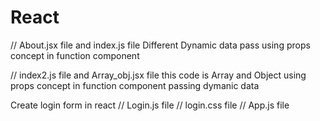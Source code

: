 # React
// About.jsx file and index.js file
Different Dynamic data pass using props concept in function component



// index2.js file and Array_obj.jsx file 
this code is Array and Object using props concept in function component passing dymanic data 


Create login form in react
// Login.js file 
// login.css file
// App.js file
